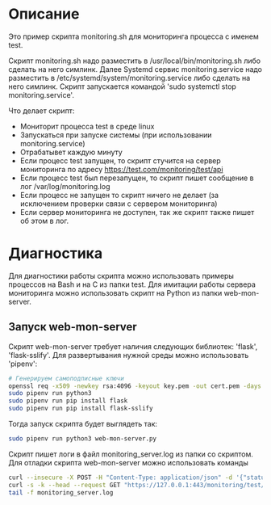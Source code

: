 # Описание

Это пример скрипта monitoring.sh для мониторинга процесса с именем test.

Скрипт monitoring.sh надо разместить в /usr/local/bin/monitoring.sh либо сделать на него симлинк.
Далее Systemd сервис monitoring.service надо разместить в /etc/systemd/system/monitoring.service либо сделать на него симлинк.
Скрипт запускается командой 'sudo systemctl stop monitoring.service'.

Что делает скрипт:
- Мониторит процесса test в среде linux
- Запускаться при запуске системы (при использовании monitoring.service)
- Отрабатывет каждую минуту
- Если процесс test запущен, то скрипт стучится на сервер мониторинга по адресу https://test.com/monitoring/test/api
- Если процесс test был перезапущен, то скрипт пишет сообщение в лог /var/log/monitoring.log
- Если процесс не запущен то скрипт ничего не делает (за исключением проверки связи с сервером мониторинга)
- Если сервер мониторинга не доступен, так же скрипт также пишет об этом в лог.

# Диагностика

Для диагностики работы скрипта можно использовать примеры процессов на Bash и на C из папки test.
Для имитации работы сервера мониторинга можно использовать скрипт на Python из папки web-mon-server.

## Запуск web-mon-server
Скрипт web-mon-server требует наличия следующих библиотек: 'flask', 'flask-sslify'.
Для развертывания нужной среды можно использовать 'pipenv':
```bash
# Генерируем самоподписные ключи
openssl req -x509 -newkey rsa:4096 -keyout key.pem -out cert.pem -days 365 -nodes
sudo pipenv run python3
sudo pipenv run pip install flask
sudo pipenv run pip install flask-sslify

```
Тогда запуск скрипта будет выглядеть так:
```bash
sudo pipenv run python3 web-mon-server.py
```

Скрипт пишет логи в файл monitoring_server.log из папки со скриптом.
Для отладки скрипта web-mon-server можно использовать команды
```bash
curl --insecure -X POST -H "Content-Type: application/json" -d '{"status":"running","pid":"1234"}' https://127.0.0.1:443/monitoring/test/api
curl -s -k --head --request GET "https://127.0.0.1:443/monitoring/test/api"
tail -f monitoring_server.log
```
